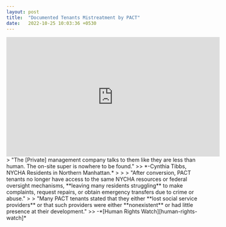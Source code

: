 ```yaml
---
layout: post
title:  "Documented Tenants Mistreatment by PACT"
date:   2022-10-25 10:03:36 +0530
---
```

<iframe width="560" height="315" src="https://www.youtube.com/embed/cjoP-curtwQ" title="YouTube video player" frameborder="0" allow="accelerometer; autoplay; clipboard-write; encrypted-media; gyroscope; picture-in-picture" allowfullscreen></iframe>
> "The [Private] management company talks to them like they are less than human. The on-site super is nowhere to be found." 
>> *-Cynthia Tibbs, NYCHA Residents in Northern Manhattan.*
>
>
> "After conversion, PACT tenants no longer have access to the same NYCHA resources or federal oversight mechanisms, **leaving many residents struggling** to make complaints, request repairs, or obtain emergency transfers due to crime or abuse."
>
> "Many PACT tenants stated that they either **lost social service providers** or that such providers were either **nonexistent** or had little presence at their development."
>> -*[Human Rights Watch][human-rights-watch]*


[human-rights-watch]: https://www.hrw.org/report/2022/01/27/tenant-never-wins/private-takeover-public-housing-puts-rights-risk-new-york-city
